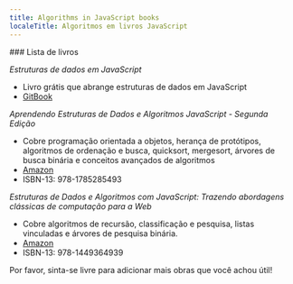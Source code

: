 ```yaml
---
title: Algorithms in JavaScript books
localeTitle: Algoritmos em livros JavaScript
---
```

\### Lista de livros

_Estruturas de dados em JavaScript_

*   Livro grátis que abrange estruturas de dados em JavaScript
*   [GitBook](https://www.gitbook.com/book/pmary/data-structure-in-javascript/details)

_Aprendendo Estruturas de Dados e Algoritmos JavaScript - Segunda Edição_

*   Cobre programação orientada a objetos, herança de protótipos, algoritmos de ordenação e busca, quicksort, mergesort, árvores de busca binária e conceitos avançados de algoritmos
*   [Amazon](https://www.amazon.com/Learning-JavaScript-Data-Structures-Algorithms/dp/1785285491)
*   ISBN-13: 978-1785285493

_Estruturas de Dados e Algoritmos com JavaScript: Trazendo abordagens clássicas de computação para a Web_

*   Cobre algoritmos de recursão, classificação e pesquisa, listas vinculadas e árvores de pesquisa binária.
*   [Amazon](https://www.amazon.com/Data-Structures-Algorithms-JavaScript-approaches/dp/1449364934)
*   ISBN-13: 978-1449364939

Por favor, sinta-se livre para adicionar mais obras que você achou útil!
